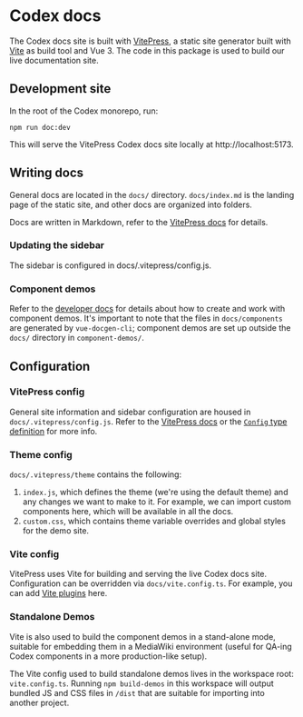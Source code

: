 # Codex docs

The Codex docs site is built with [VitePress](https://vitepress.vuejs.org/), a static site generator
built with [Vite](https://vitejs.dev/) as build tool and Vue 3. The code in this package is used to
build our live documentation site.

## Development site

In the root of the Codex monorepo, run:

```
npm run doc:dev
```

This will serve the VitePress Codex docs site locally at http://localhost:5173.

## Writing docs

General docs are located in the `docs/` directory. `docs/index.md` is the landing page of the static
site, and other docs are organized into folders.

Docs are written in Markdown, refer to the [VitePress docs](https://vitepress.vuejs.org/guide/markdown.html)
for details.

### Updating the sidebar

The sidebar is configured in docs/.vitepress/config.js.

### Component demos

Refer to the [developer docs](./docs/contributing/contributing-code.md#component-demos) for details about how to create and work with component demos. It's important to note that the files in `docs/components` are generated
by `vue-docgen-cli`; component demos are set up outside the `docs/` directory in `component-demos/`.

## Configuration

### VitePress config

General site information and sidebar configuration are housed in `docs/.vitepress/config.js`. Refer to the [VitePress docs](https://vitepress.vuejs.org/config/basics.html) or the
[`Config` type definition](https://github.com/vuejs/vitepress/blob/main/src/client/theme-default/config.ts)
for more info.

### Theme config

`docs/.vitepress/theme` contains the following:
1. `index.js`, which defines the theme (we're using the default theme) and any changes we want to
   make to it. For example, we can import custom components here, which will be available in all the
   docs.
2. `custom.css`, which contains theme variable overrides and global styles for the demo site.

### Vite config

VitePress uses Vite for building and serving the live Codex docs site. Configuration can be
overridden via `docs/vite.config.ts`. For example, you can add
[Vite plugins](https://vitejs.dev/plugins/) here.

### Standalone Demos

Vite is also used to build the component demos in a stand-alone mode, suitable for embedding them
in a MediaWiki environment (useful for QA-ing Codex components in a more production-like setup).

The Vite config used to build standalone demos lives in the workspace root: `vite.config.ts`.
Running `npm build-demos` in this workspace will output bundled JS and CSS files in `/dist` that
are suitable for importing into another project.
